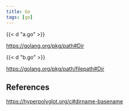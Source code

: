 ```yaml
---
title: Go
tags: [go]
---
```


{{< d "a.go" >}}

<https://golang.org/pkg/path#Dir>

{{< d "b.go" >}}

<https://golang.org/pkg/path/filepath#Dir>

## References

<https://hyperpolyglot.org/c#dirname-basename>
